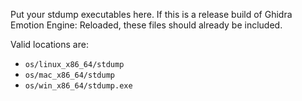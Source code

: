 Put your stdump executables here. If this is a release build of Ghidra Emotion Engine: Reloaded, these files should already be included.

Valid locations are:
- `os/linux_x86_64/stdump`
- `os/mac_x86_64/stdump`
- `os/win_x86_64/stdump.exe`
